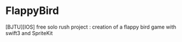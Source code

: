 # FlappyBird
[BJTU][IOS] free solo rush project : creation of a flappy bird game with swift3 and SpriteKit
